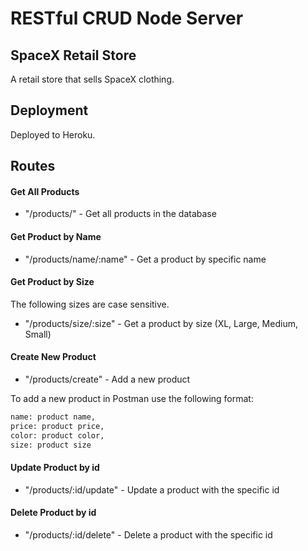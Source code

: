 # RESTful CRUD Node Server

## SpaceX Retail Store
A retail store that sells SpaceX clothing. 

## Deployment 
Deployed to Heroku.

## Routes

#### Get All Products

* "/products/" - Get all products in the database

#### Get Product by Name

* "/products/name/:name" - Get a product by specific name

#### Get Product by Size
The following sizes are case sensitive. 

* "/products/size/:size" - Get a product by size (XL, Large, Medium, Small)


#### Create New Product

* "/products/create" - Add a new product

To add a new product in Postman use the following format:

```bash 
name: product name,
price: product price,
color: product color,
size: product size
```

#### Update Product by id

* "/products/:id/update" - Update a product with the specific id

#### Delete Product by id

* "/products/:id/delete" - Delete a product with the specific id